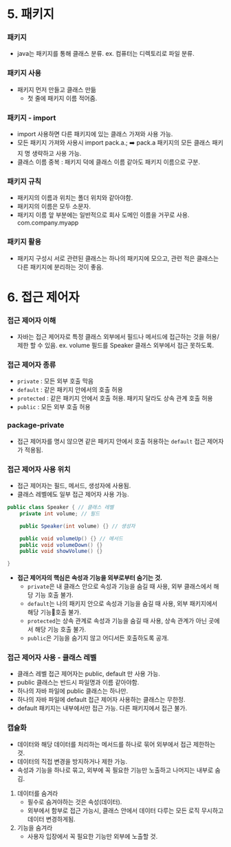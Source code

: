 # 5. 패키지

### 패키지 
* java는 패키지를 통해 클래스 분류. ex. 컴퓨터는 디렉토리로 파일 분류.

### 패키지 사용
* 패키지 먼저 만들고 클래스 만듦
	* 첫 줄에 패키지 이름 적어줌.

### 패키지 - import
* import 사용하면 다른 패키지에 있는 클래스 가져와 사용 가능.
* 모든 패키지 가져와 사용시 import pack.a.; ➡️ pack.a 패키지의 모든 클래스 패키지 명 생략하고 사용 가능.
* 클래스 이름 중복 : 패키지 덕에 클래스 이름 같아도 패키지 이름으로 구분.

### 패키지 규칙
* 패키지의 이름과 위치는 폴더 위치와 같아야함.
* 패키지의 이름은 모두 소문자.
* 패키지 이름 앞 부분에는 일반적으로 회사 도메인 이름을 거꾸로 사용. com.company.myapp

### 패키지 활용
* 패키지 구성시 서로 관련된 클래스는 하나의 패키지에 모으고, 관련 적은 클래스는 다른 패키지에 분리하는 것이 좋음.

# 6. 접근 제어자

### 접근 제어자 이해
* 자바는 접근 제어자로 특정 클래스 외부에서 필드나 메서드에 접근하는 것을 허용/제한 할 수 있음.
	ex. volume 필드를 Speaker 클래스 외부에서 접근 못하도록.

### 접근 제어자 종류
* `private` : 모든 외부 호출 막음
* `default` : 같은 패키지 안에서의 호출 허용
* `protected` : 같은 패키지 안에서 호출 허용. 패키지 달라도 상속 관계 호출 허용
* `public` : 모든 외부 호출 허용

### package-private
* 접근 제어자를 명시 않으면 같은 패키지 안에서 호출 허용하는 `default` 접근 제어자가 적용됨.

### 접근 제어자 사용 위치
* 접근 제어자는 필드, 메서드, 생성자에 사용됨.
* 클래스 레벨에도 일부 접근 제어자 사용 가능.
```java
public class Speaker { // 클래스 레벨
	private int volume; // 필드

	public Speaker(int volume) {} // 생성자

	public void volumeUp() {} // 메서드
	public void volumeDown() {}
	public void showVolume() {}

}
```
* **접근 제어자의 핵심은 속성과 기능을 외부로부터 숨기는 것.**
	* `private`은 내 클래스 안으로 속성과 기능을 숨길 때 사용, 외부 클래스에서 해당 기능 호출 불가.
	- `default`는 나의 패키지 안으로 속성과 기능을 숨길 때 사용, 외부 패키지에서 해당 기능호출 불가.
	- `protected`는 상속 관계로 속성과 기능을 숨길 때 사용, 상속 관계가 아닌 곳에서 해당 기능 호출 불가.
	- `public`은 기능을 숨기지 않고 어디서든 호출하도록 공개.

### 접근 제어자 사용 - 클래스 레벨
* 클래스 레벨 접근 제어자는 public, default 만 사용 가능.
* public 클래스는 반드시 파일명과 이름 같아야함.
* 하나의 자바 파일에 public 클래스는 하나만.
* 하나의 자바 파일에 default 접근 제어자 사용하는 클래스는 무한정.
* default 패키지는 내부에서만 접근 가능. 다른 패키지에서 접근 불가.

### 캡슐화
* 데이터와 해당 데이터를 처리하는 메서드를 하나로 묶어 외부에서 접근 제한하는 것.
* 데이터의 직접 변경을 방지하거나 제한 가능.
* 속성과 기능을 하나로 묶고, 외부에 꼭 필요한 기능만 노출하고 나머지는 내부로 숨김.

1. 데이터를 숨겨라
	* 필수로 숨겨야하는 것은 속성(데이터).
	* 외부에서 함부로 접근 가능시, 클래스 안에서 데이터 다루는 모든 로직 무시하고 데이터 변경하게됨.
2. 기능을 숨겨라
	* 사용자 입장에서 꼭 필요한 기능만 외부에 노출할 것.
